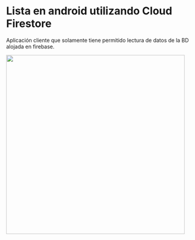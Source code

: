 # Lista en android utilizando Cloud Firestore

Aplicación cliente que solamente tiene permitido lectura de datos de la BD alojada en firebase.


<img src="https://github.com/jonathancplusplus/ClienteFirebase/blob/master/capturas/estructura_bd.png" width="480">

